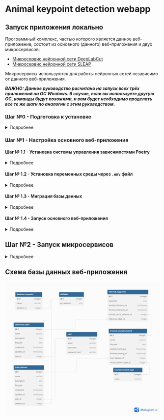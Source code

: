 # Animal keypoint detection webapp

## Запуск приложения локально
Программный комплекс, частью которого является данное веб-приложение, состоит из основного (данного) 
веб-приложения и двух микросервисов: 
- <a href="https://github.com/HidenYT/dlc-microservice" target="_blank">Микросервис нейронной сети DeepLabCut</a>
- <a href="https://github.com/HidenYT/sleap-microservice" target="_blank">Микросервис нейронной сети SLEAP</a>

Микросервисы используются для работы нейронных сетей независимо от данного веб-приложения.

***ВАЖНО: Данное руководство расчитано на запуск всех трёх приложений на ОС Windows. В случае, если вы используете другую ОС, команды будут похожими, и вам будет необходимо проделать все те же шаги по аналогии с этим руководством.***

### Шаг №0 - Подготовка к установке
<details>
<summary>
Подробнее
</summary>
Необходимо склонировать себе на компьютер все 3 репозитория.

Все 3 веб-приложения работают на разных версиях Python, поэтому необходимо заранее установить на компьютер версии Python: 
- `3.11.2` - для основного веб-приложения (эта версия должна быть основной)
- `3.9.0` - для микросервиса DeepLabCut
- `3.7.9` - для микросервиса SLEAP

Все 3 веб-приложения используют СУБД PostgreSQL. Необходимо установить её к себе на компьютер и **заранее** создать по одной пустой базе данных для каждого веб-приложения. В данном руководстве будем считать, что СУБД будет иметь следующую конфигурацию:
- Хост - `localhost`
- Порт - `5432`
- Имя пользователя - `postgres`
- Название базы данных для основного веб-приложения - `animal_kp_detection_db`
- Название базы данных для микросервиса DeepLabCut - `dlc_db`
- Название базы данных для микросервиса SLEAP - `sleap_db`

Также все 3 веб-приложения используют Redis. По умолчанию предполагается, что он запущен на `localhost` на порте `6379`. Веб приложения используют базы данных Redis под номерами `0` - `2`. 
</details>

### Шаг №1 - Настройка основного веб-приложения
#### Шаг № 1.1 - Установка системы управления зависимостями Poetry
<details>
<summary>
Подробнее
</summary>

Для запуска основного веб-приложения потребуется версия Python 3.11.2.
Перейдите в каталог `src` в папке репозитория основного веб-приложения. **В этом каталоге** откройте консоль и напишите следующие команды, чтобы установить 
модуль управления зависимостями poetry и установить зависимости приложения:

```sh
pip install poetry
poetry install
```
Если версия Python `3.11.2` не является основной, то перед командой ```poetry install``` необходимо ввести команду ```poetry env use <Путь к Python 3.11.2 .exe>```, где `<Путь к Python 3.11.2 .exe>` - путь к файлу `python.exe` в папке Python 3.11.2.
</details>

#### Шаг № 1.2 - Установка переменных среды через `.env` файл
<details>
<summary>
Подробнее
</summary>

Создайте в каталоге `src` файл с названием `.env` и вставьте в него содержимое файла `.env.example`. 

В поле `SECRET_KEY`, если вы запускаете проект в целях тестирования, запишите любую строку. В противном случае вам необходимо сгенерировать секретный ключ и записать его туда.

В поля `DB_HOST`, `DB_PORT`, `DB_NAME`, `DB_USERNAME`, `DB_PASSWORD` необходимо вписать информацию о подключении к базе данных: хост, порт, название базы данных, имя пользователя и пароль. СУБД PostgreSQL на момент запуска веб-приложения должна быть запущена, и в ней должна быть создана пустая база данных с выбранным вами именем. 

Остальные поля можно оставить без изменений.
</details>

#### Шаг № 1.3 - Миграция базы данных
<details>
<summary>
Подробнее
</summary>

В командной строке в папке `src` выполните следующую команду 
```sh
poetry run python manage.py migrate
```
Теперь проект настроен и готов к запуску. 
</details>

#### Шаг № 1.4 - Запуск основного веб-приложения
<details>
<summary>
Подробнее
</summary>

Для запуска необходимо открыть ещё 2 командные строки **так же в каталоге `src`** и ввести в каждый по одной из команд ниже. Таким образом у вас должно быть открыто 3 терминала, в одном из которых запущено само приложение, в другом запущена очередь задач Celery, а в третьем - сервис Celery Beat.

```sh
poetry run python manage.py runserver
poetry run celery -A core.celery:app worker -l INFO -P threads
poetry run celery -A core.celery:app beat
```

После этого приложение станет доступно в браузере по адресу `http://127.0.0.1:8000/`
</details>

## Шаг №2 - Запуск микросервисов
<details>
<summary>
Подробнее
</summary>

Перейдите в папку репозитория (не в папку `src`) микросервиса DeepLabCut (для микросервиса SLEAP действия практически идентичны за исключением того, что необходимо использовать версию Python `3.7.9`). Откройте в этой папке командную строку и выполните следующую команду:
```sh
<Путь к python.exe файлу Python 3.9.0> -m venv venv
```
Эта команда создаёт виртуальную среду для Python в папке репозитория. Далее для активации виртуальной среды выполните команду
```sh
venv\Scripts\activate
```
Теперь перейдите в командной строке в папку `src` в папке репозитория микросервиса. Введите команду:
```sh
pip install -r -requirements.txt
```
Эта команда установит все необходимые приложению зависимости в виртуальную среду.

Далее аналогично установке основного веб-приложения, вам необходимо в папке `src` создать файл `.env`, вставить в него содержимое файла `.env.example` и изменить содержимое по мере необходимости (описание полей файла аналогично описанию в основном веб-приложении).

Далее выполните команду в папке `src` для миграции базы данных: 
```sh
flask db upgrade
```

Для DeepLabCut в папке `src` необходимо также создать папку uploads, куда добавить файл `dummy.mp4`. Это может быть абсолютно любое видео, желательно как можно более короткое. Этот шаг необходим, так как DeepLabCut требует использование хотя бы одного реального видео в проекте, даже если оно ни для чего не используется.

Теперь вы установили всё необходимое для запуска микросервиса. 

- Если вы пользуетесь ОС Windows и если виртуальная среда установлена в папке `venv` в папке репозитория микросервиса, то для вашего удобства в папке `src/bats` для обоих микросервисов были созданы файлы для быстрого запуска, вы можете запустить по очереди каждый из `.bat` файлов в `src/bats`, тем самым запустив микросервис.
- В противном случае (для запуска DeepLabCut) вам необходимо открыть 2 командные строки, активировать в них виртуальную среду и выполнить в каждой одну из команд в папке `src`:

```sh
flask run
celery -A app.run_celery:celery worker -l INFO -P threads
```

- В противном случае (для запуска SLEAP) вам необходимо открыть 3 командные строки, активировать в них виртуальную среду и выполнить в каждой одну из команд в папке `src`:
```sh
flask run --port 5001
celery -A app.run_celery:celery worker -l INFO -P threads
celery -A app.run_celery:celery beat
```
</details>


## Схема базы данных веб-приложения
<p align="center">
<img src="images/db_schema.png" alt="Image for database schema"/>
</p>
